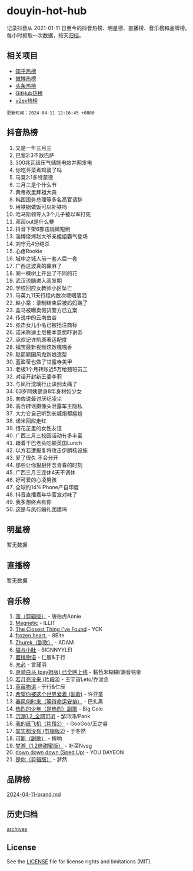 # douyin-hot-hub

记录抖音从 2021-01-11 日至今的抖音热榜、明星榜、直播榜、音乐榜和品牌榜。每小时抓取一次数据，按天[归档](archives)。

## 相关项目

- [知乎热榜](https://github.com/lonnyzhang423/zhihu-hot-hub)
- [微博热榜](https://github.com/lonnyzhang423/weibo-hot-hub)
- [头条热榜](https://github.com/lonnyzhang423/toutiao-hot-hub)
- [GitHub热榜](https://github.com/lonnyzhang423/github-hot-hub)
- [v2ex热榜](https://github.com/lonnyzhang423/v2ex-hot-hub)


`更新时间：2024-04-11 12:16:45 +0800`

## 抖音热榜

1. 又是一年三月三
1. 巴黎2:3不敌巴萨
1. 300兆瓦级压气储能电站并网发电
1. 你吃荠菜煮鸡蛋了吗
1. 马竞2:1多特蒙德
1. 三月三是个什么节
1. 黄帝故里拜祖大典
1. 韩国国务总理等多名高官请辞
1. 用铁锅做饭可以补铁吗
1. 哈马斯领导人3个儿子被以军打死
1. 邓超out是什么梗
1. 抖音下架6部违规微短剧
1. 淄博烧烤赵大爷亲姐姐霸气登场
1. 刘守元4分绝杀
1. 心疼Rookie
1. 城中之城人前一套人后一套
1. 广西这波真的赢麻了
1. 同一棵树上开出了不同的花
1. 武汉流脑进入高发期
1. 学校回应女教师小区坠亡
1. 马英九11天行程内数次哽咽落泪
1. 赵小棠：录制结束后被妈妈踹了
1. 盒马被曝卖假货警方已立案
1. 传说中的云南虫谷
1. 张杰女儿小名已被抢注商标
1. 诺米称迪士尼梗本意想吓谢帝
1. 承欢记许凯原著适配度
1. 福宝最新视频炫饭嘎嘎香
1. 赵丽颖国风鬼新娘造型
1. 蓝盈莹也做了甘露寺美甲
1. 老板1个月转账近5万给翘班员工
1. 对话开封新王婆李莉
1. 与凤行沈璃行止诀别太痛了
1. 63岁阿姨健身8年身材如少女
1. 向佐说最讨厌纪凌尘
1. 高合辟谣摄像头泄露车主隐私
1. 大力仑自己听到长城炮都尴尬
1. 诺米回应走红
1. 惜花芷里的女性友谊
1. 广西三月三校园活动有多丰富
1. 跟着干巴老头吃顿英国Lunch
1. 以方若遭报复将攻击伊朗核设施
1. 爱了很久 不会分开
1. 那些让你狠狠怀念青春的时刻
1. 广西三月三连休4天不调休
1. 好可爱的心凌男孩
1. 全球约14%iPhone产自印度
1. 抖音直播嘉年华官宣对味了
1. 我多想终点有你
1. 这是与凤行婚礼团建吗

## 明星榜

暂无数据

## 直播榜

暂无数据

## 音乐榜

1. [落（剪辑版）](https://sf27-cdn-tos.douyinstatic.com/obj/tos-cn-ve-2774/o0h6HvN1BBbli9LtU3i5fQIleBQMF5Cg4TZmmC) - 唐伯虎Annie
1. [Magnetic](https://sf5-hl-cdn-tos.douyinstatic.com/obj/tos-cn-ve-2774/oAQCYdBNZfLACGDmVFAsfAtpy32tqErgQ3XgBN) - ILLIT
1. [The Closest Thing I've Found](https://sf5-hl-cdn-tos.douyinstatic.com/obj/tos-cn-ve-2774/514ab5d9146f4d2ca454b7adff8e5e4d) - YCK
1. [frozen heart.](https://sf5-hl-cdn-tos.douyinstatic.com/obj/tos-cn-ve-2774/oIIWJfyjIACZA9zQMtnJ6hQQhFC4vhCupoRBsO) - 8Bite
1. [Zhurek（副歌）](https://sf5-hl-cdn-tos.douyinstatic.com/obj/tos-cn-ve-2774/ooQm8FBZQDlf0btEYgVpCcSCQfrdJGBEKZYBGS) - ADAM
1. [猫与小肚](https://sf3-cdn-tos.douyinstatic.com/obj/tos-cn-ve-2774/osZeoClMECgK8DYl6VebABgbchEtPYQjZEnRtd) - BIGNNYYLEI
1. [蜜桃物语](https://sf5-hl-cdn-tos.douyinstatic.com/obj/tos-cn-ve-2774/oIhOSCZtIACtYU4XQkngiW9kCBfVD1Fz9IYeqL) - 仁辰&于行
1. [未必](https://sf5-hl-cdn-tos.douyinstatic.com/obj/tos-cn-ve-2774/ogntQMFnKQDZUgTCYuJgfLEtleYZZFxBQqhhFB) - 言瑾羽
1. [身骑白马 (pay姐版) 已全网上线](https://sf3-cdn-tos.douyinstatic.com/obj/tos-cn-ve-2774/oQLO5ZgLsFkaDhdIIveF2zUCgfweY0gWaH4AQG) - 黏苞米糊糊/潮音铭帝
1. [若月亮没来 (片段3)](https://sf5-hl-cdn-tos.douyinstatic.com/obj/tos-cn-ve-2774/okfyEUsGW1B1ovJi5JiN9IjvAT2lMwA054GoEB) - 王宇宙Leto/乔浚丞
1. [草莓物语](https://sf27-cdn-tos.douyinstatic.com/obj/tos-cn-ve-2774/okynhJ7jEAIIZBfsLgYMEI8QC3WbQNN66RKzhT) - 于行&仁辰
1. [希望你被这个世界爱着 (副歌)](https://sf5-hl-cdn-tos.douyinstatic.com/obj/tos-cn-ve-2774/oUHCmWQfZlE3QQBKBeD8rCFLpJzPgCpImhsxMt) - 许亚童
1. [春风何时来（等待命运安排）](https://sf5-hl-cdn-tos.douyinstatic.com/obj/tos-cn-ve-2774/oICBNbD3gelMfB4WgiD1KI2jQtXZE2FgHLwtsl) - 巴扎黑
1. [热烈的少年（是热烈）副歌](https://sf6-cdn-tos.douyinstatic.com/obj/tos-cn-ve-2774/owVNI0CLDAUMtSz6TEYvfFBFL4UDFFhLfgK8fa) - Big Cole
1. [沉溺1.2_全网可听](https://sf5-hl-cdn-tos.douyinstatic.com/obj/tos-cn-ve-2774/ok2QoiBqsWAX9McZmWiI9gAB0EzwD4Xj6yfmtH) - 邹沛沛/Pank
1. [我的纸飞机（片段2）](https://sf5-hl-cdn-tos.douyinstatic.com/obj/tos-cn-ve-2774/oM2ZrKcg2CD5AeRB2gkeXOFB1IxAGJdZPazYHf) - GooGoo/王之睿
1. [其实都没有 (剪辑版2)](https://sf5-hl-cdn-tos.douyinstatic.com/obj/tos-cn-ve-2774/oEBNQenHZtBhxYjGgUDQk0BCHTigQafgFlbQ7k) - 于冬然
1. [可能（副歌）](https://sf5-hl-cdn-tos.douyinstatic.com/obj/tos-cn-ve-2774/cde1731888894259b333569393c2fb51) - 程响
1. [梦游（1.2倍甜蜜版）](https://sf5-hl-cdn-tos.douyinstatic.com/obj/tos-cn-ve-2774/o4gyAUm8hwufoEABmwVIiQtHsFuGzAEEWtNMzo) - 补菜Nveg
1. [down down down (Sped Up)](https://sf3-cdn-tos.douyinstatic.com/obj/tos-cn-ve-2774/ow80iABiXIO9DsFwK6WeZKMaJRi3BPJAotDy8m) - YOU DAYEON
1. [是你（剪辑版）](https://sf6-cdn-tos.douyinstatic.com/obj/tos-cn-ve-2774/46019dae783c4c969944217fe1cfafc4) - 梦然

## 品牌榜

[2024-04-11-brand.md](archives/2024-04-11-brand.md)

## 历史归档

[archives](archives)

## License

See the [LICENSE](LICENSE) file for license rights and limitations (MIT).
